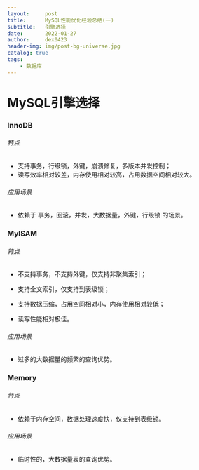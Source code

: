 ```yaml
---
layout:     post
title:      MySQL性能优化经验总结(一)
subtitle:   引擎选择
date:       2022-01-27
author:     dex0423
header-img: img/post-bg-universe.jpg
catalog: true
tags:
    - 数据库
---
```



# MySQL引擎选择

### InnoDB

###### 特点

* 支持事务，行级锁，外键，崩溃修复，多版本并发控制；
* 读写效率相对较差，内存使用相对较高，占用数据空间相对较大。

###### 应用场景

* 依赖于 事务，回滚，并发，大数据量，外键，行级锁 的场景。

### MyISAM

###### 特点

* 不支持事务，不支持外键，仅支持非聚集索引；

* 支持全文索引，仅支持到表级锁；

* 支持数据压缩，占用空间相对小，内存使用相对较低；

* 读写性能相对极佳。

###### 应用场景

* 过多的大数据量的频繁的查询优势。

### Memory

###### 特点

* 依赖于内存空间，数据处理速度快，仅支持到表级锁。

###### 应用场景

* 临时性的，大数据量表的查询优势。
